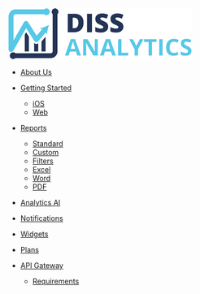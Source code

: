 <div class="logo">
	<a href="/#">
		<img src="_media/logo.png?v1" alt="DISS Analytics" class="img-responsive" />
	</a>
</div>

* [About Us](/)
* [Getting Started](getting-started.md?id=getting-started)
	* [iOS](getting-started.md?id=ios-app)
	* [Web](getting-started.md?id=web-app)

* [Reports](reports.md?id=reports)

	* [Standard](reports.md?id=standard)
	* [Custom](reports.md?id=custom)
	* [Filters](reports.md?id=filters)
	* [Excel](reports.md?id=excel)
	* [Word](reports.md?id=word)
	* [PDF](reports.md?id=pdf)

* [Analytics AI](analytics.md)
* [Notifications](notifications.md)
* [Widgets](widgets.md)
* [Plans](plans.md)
* [API Gateway](gateway.md?id=api-gateway)
	* [Requirements](gateway.md)
